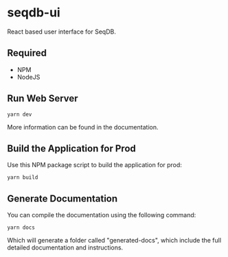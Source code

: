 # seqdb-ui

React based user interface for SeqDB.

## Required

- NPM
- NodeJS

## Run Web Server

`yarn dev`

More information can be found in the documentation.

## Build the Application for Prod

Use this NPM package script to build the application for prod:

`yarn build`

## Generate Documentation

You can compile the documentation using the following command:

`yarn docs`

Which will generate a folder called "generated-docs", which include the full detailed documentation and instructions.
